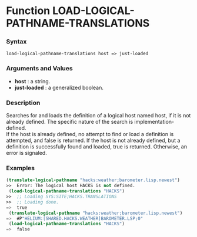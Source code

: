 <!-- Generated on 05/10/2020 by https://github.com/anto2oo/clhs-evolved -->

# Function LOAD-LOGICAL-PATHNAME-TRANSLATIONS

### Syntax
`load-logical-pathname-translations host => just-loaded`  


### Arguments and Values
- **host** : a string.   
- **just-loaded** : a generalized boolean.   


### Description
Searches for and loads the definition of a logical host named host, if it is not already defined. The specific nature of the search is implementation-defined.  
If the host is already defined, no attempt to find or load a definition is attempted, and false is returned. If the host is not already defined, but a definition is successfully found and loaded, true is returned. Otherwise, an error is signaled.



### Examples
```lisp 
(translate-logical-pathname "hacks:weather;barometer.lisp.newest")
>>  Error: The logical host HACKS is not defined.
 (load-logical-pathname-translations "HACKS")
>>  ;; Loading SYS:SITE;HACKS.TRANSLATIONS
>>  ;; Loading done.
=>  true
 (translate-logical-pathname "hacks:weather;barometer.lisp.newest")
=>  #P"HELIUM:[SHARED.HACKS.WEATHER]BAROMETER.LSP;0"
 (load-logical-pathname-translations "HACKS")
=>  false
```
